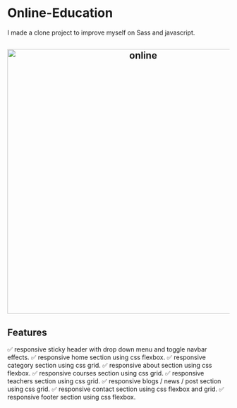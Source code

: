 # Online-Education

 I made a clone project to improve myself on Sass and javascript. 

<h2 align="center">
  <img src="https://github.com/ozllmozdmrr/Online-Education/blob/main/src/images/gif.gif" alt="online" width="600px" />
  <br>
</h2>


## Features

✅ responsive sticky header with drop down menu and toggle navbar effects.
✅ responsive home section using css flexbox.
✅ responsive category section using css grid.
✅ responsive about section using css flexbox.
✅ responsive courses section using css grid.
✅ responsive teachers section using css grid.
✅ responsive blogs / news / post section using css grid.
✅ responsive contact section using css flexbox and grid.
✅ responsive footer section using css flexbox.
